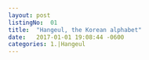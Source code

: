 ```yaml
---
layout: post
listingNo:  01
title:  "Hangeul, the Korean alphabet"
date:   2017-01-01 19:08:44 -0600
categories: 1.|Hangeul
---
```

